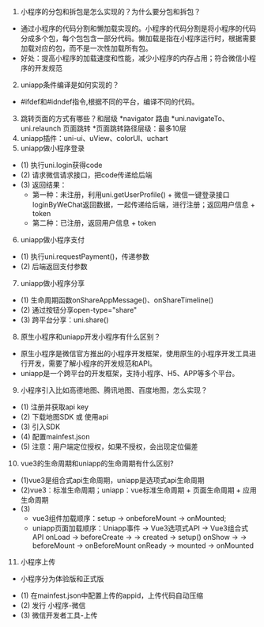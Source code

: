 1. 小程序的分包和拆包是怎么实现的？为什么要分包和拆包？
* 通过小程序的代码分割和懒加载实现的。小程序的代码分割是将小程序的代码分成多个包，每个包包含一部分代码。懒加载是指在小程序运行时，根据需要加载对应的包，而不是一次性加载所有包。
* 好处：提高小程序的加载速度和性能，减少小程序的内存占用；符合微信小程序的开发规范
2. uniapp条件编译是如何实现的？
* #ifdef和#idndef指令,根据不同的平台，编译不同的代码。
3. 跳转页面的方式有哪些？和层级
*navigator 路由
*uni.navigateTo、uni.relaunch 页面跳转
*页面跳转路径层级：最多10层
4. uniapp插件：uni-ui、uView、colorUI、uchart
5. uniapp做小程序登录
  - (1) 执行uni.login获得code
  - (2) 请求微信请求接口，把code传递给后端
  - (3) 返回结果：
      * 第一种：未注册，利用uni.getUserProfile() + 微信一键登录接口loginByWeChat返回数据，一起传递给后端，进行注册；返回用户信息 + token 
      * 第二种：已注册，返回用户信息 + token
6. uniapp做小程序支付
  - (1) 执行uni.requestPayment()，传递参数
  - (2) 后端返回支付参数
7. uniapp做小程序分享
  - (1) 生命周期函数onShareAppMessage()、onShareTimeline()
  - (2) 通过按钮分享open-type="share"
  - (3) 跨平台分享：uni.share()
8. 原生小程序和uniapp开发小程序有什么区别？
  * 原生小程序是微信官方推出的小程序开发框架，使用原生的小程序开发工具进行开发，需要了解小程序的开发规范和API。
  * uniapp是一个跨平台的开发框架，支持小程序、H5、APP等多个平台。
9. 小程序引入比如高德地图、腾讯地图、百度地图，怎么实现？
  - (1) 注册并获取api key
  - (2) 下载地图SDK 或 使用api
  - (3) 引入SDK
  - (4) 配置mainfest.json
  - (5) 注意：用户端定位授权，如果不授权，会出现定位偏差
10. vue3的生命周期和uniapp的生命周期有什么区别?
  - (1)vue3是组合式api生命周期，uniapp是选项式api生命周期
  - (2)vue3：标准生命周期；uniapp：vue标准生命周期 + 页面生命周期 + 应用生命周期
  - (3)
      * vue3组件加载顺序：setup -> onbeforeMount -> onMounted; 
      * uniapp页面加载顺序：Uniapp事件 → Vue3选项式API → Vue3组合式API
          onLoad     → beforeCreate   → 
          → created        → setup()
          onShow     → 
                    → beforeMount    → onBeforeMount
          onReady    → mounted        → onMounted
11. 小程序上传 
  * 小程序分为体验版和正式版
  - (1) 在mainfest.json中配置上传的appid，上传代码自动压缩
  - (2) 发行 小程序-微信
  - (3) 微信开发者工具-上传

  




